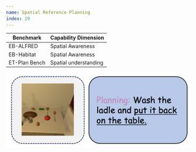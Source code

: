 ```yaml
---
name: Spatial Reference Planning
index: 19
---
```


<div class="row">
<div class="col-8">

| **Benchmark** | **Capability Dimension** |
| ------------- | ------------------------ |
| EB-ALFRED     | Spatial Awareness        |
| EB-Habitat    | Spatial Awareness        |
| ET-Plan Bench | Spatial understanding    |

</div>

<div class="col-4">

![alt text](spatialreferenceplanning.png)

</div>

</div>
